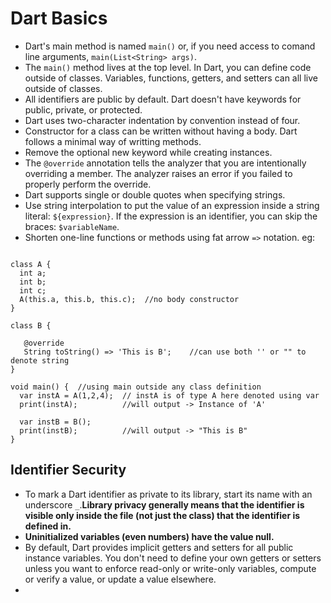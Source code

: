 # Dart Basics
  
- Dart's main method is named `main()` or, if you need access to comand line arguments, `main(List<String> args)`.
- The `main()` method lives at the top level. In Dart, you can define code outside of classes. Variables, functions, getters, and setters can all live outside of classes.
- All identifiers are public by default. Dart doesn't have keywords for public, private, or protected.
- Dart uses two-character indentation by convention instead of four.
- Constructor for a class can be written without having a body. Dart follows a minimal way of writting methods.
- Remove the optional new keyword while creating instances.
- The `@override` annotation tells the analyzer that you are intentionally overriding a member. The analyzer raises an error if you failed to properly perform the override.
- Dart supports single or double quotes when specifying strings.
- Use string interpolation to put the value of an expression inside a string literal: `${expression}`. If the expression is an identifier, you can skip the braces: `$variableName`.
- Shorten one-line functions or methods using fat arrow `=>` notation.
eg:
<pre><code>
class A {
  int a;
  int b;
  int c;
  A(this.a, this.b, this.c);  //no body constructor
}

class B {

   @override
   String toString() => 'This is B';    //can use both '' or "" to denote string
}

void main() {  //using main outside any class definition
  var instA = A(1,2,4);  // instA is of type A here denoted using var
  print(instA);          //will output -> Instance of 'A'

  var instB = B();
  print(instB);          //will output -> "This is B"
}
</code></pre>
  
## Identifier Security
  
- To mark a Dart identifier as private to its library, start its name with an underscore `_`.<b>Library privacy generally means that the identifier is visible only inside the file (not just the class) that the identifier is defined in.</b>
- <b>Uninitialized variables (even numbers) have the value null.</b>
- By default, Dart provides implicit getters and setters for all public instance variables. You don't need to define your own getters or setters unless you want to enforce read-only or write-only variables, compute or verify a value, or update a value elsewhere.
- 